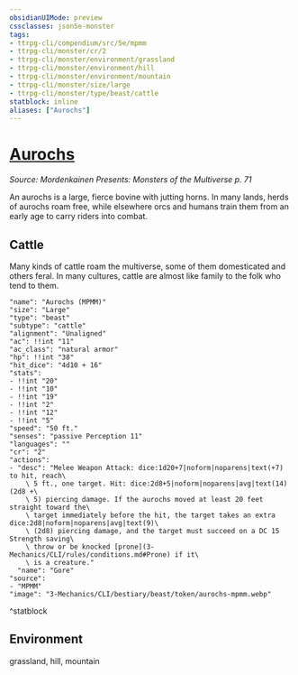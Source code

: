 ```yaml
---
obsidianUIMode: preview
cssclasses: json5e-monster
tags:
- ttrpg-cli/compendium/src/5e/mpmm
- ttrpg-cli/monster/cr/2
- ttrpg-cli/monster/environment/grassland
- ttrpg-cli/monster/environment/hill
- ttrpg-cli/monster/environment/mountain
- ttrpg-cli/monster/size/large
- ttrpg-cli/monster/type/beast/cattle
statblock: inline
aliases: ["Aurochs"]
---
```

# [Aurochs](3-Mechanics\CLI\bestiary\beast/aurochs-mpmm.md)
*Source: Mordenkainen Presents: Monsters of the Multiverse p. 71*  

An aurochs is a large, fierce bovine with jutting horns. In many lands, herds of aurochs roam free, while elsewhere orcs and humans train them from an early age to carry riders into combat.

## Cattle

Many kinds of cattle roam the multiverse, some of them domesticated and others feral. In many cultures, cattle are almost like family to the folk who tend to them.

```statblock
"name": "Aurochs (MPMM)"
"size": "Large"
"type": "beast"
"subtype": "cattle"
"alignment": "Unaligned"
"ac": !!int "11"
"ac_class": "natural armor"
"hp": !!int "38"
"hit_dice": "4d10 + 16"
"stats":
- !!int "20"
- !!int "10"
- !!int "19"
- !!int "2"
- !!int "12"
- !!int "5"
"speed": "50 ft."
"senses": "passive Perception 11"
"languages": ""
"cr": "2"
"actions":
- "desc": "Melee Weapon Attack: dice:1d20+7|noform|noparens|text(+7) to hit, reach\
    \ 5 ft., one target. Hit: dice:2d8+5|noform|noparens|avg|text(14) (2d8 +\
    \ 5) piercing damage. If the aurochs moved at least 20 feet straight toward the\
    \ target immediately before the hit, the target takes an extra dice:2d8|noform|noparens|avg|text(9)\
    \ (2d8) piercing damage, and the target must succeed on a DC 15 Strength saving\
    \ throw or be knocked [prone](3-Mechanics/CLI/rules/conditions.md#Prone) if it\
    \ is a creature."
  "name": "Gore"
"source":
- "MPMM"
"image": "3-Mechanics/CLI/bestiary/beast/token/aurochs-mpmm.webp"
```
^statblock

## Environment

grassland, hill, mountain